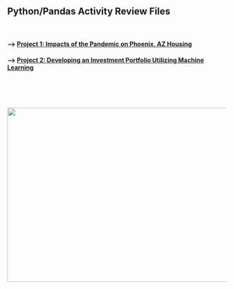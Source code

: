 ## Python/Pandas Activity Review Files 
<br>

#### --> [Project 1: Impacts of the Pandemic on Phoenix, AZ Housing](https://github.com/Mun-Min/Project_One)

#### --> [Project 2: Developing an Investment Portfolio Utilizing Machine Learning](https://github.com/Mun-Min/Project_Two)

<br>
<br>
<br>

<p align="center">
  <img width="900" height="400" src="https://d2slcw3kip6qmk.cloudfront.net/marketing/blog/2017Q2/project-planning-header@2x.png">
</p>